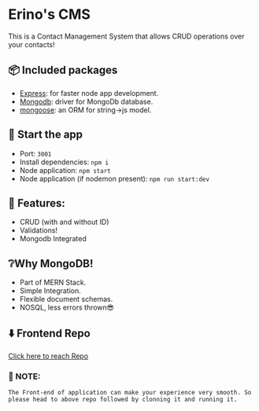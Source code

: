 
# Erino's CMS 

This is a Contact Management System that allows CRUD operations over your contacts! 


## 📦 Included packages
- [Express](https://expressjs.com/): for faster node app development.
- [Mongodb](https://expressjs.com/): driver for MongoDb database.
- [mongoose](https://mongoosejs.com/docs/index.html): an ORM for string->js model.

## 🏁 Start the app
- Port: `3001`
- Install dependencies: `npm i`
- Node application: `npm start`
- Node application (if nodemon present): `npm run start:dev`

## 🌟 Features:
- CRUD (with and without ID)
- Validations!
- Mongodb Integrated

## ❔Why MongoDB!
- Part of MERN Stack.
- Simple Integration.
- Flexible document schemas.
- NOSQL, less errors thrown😎

## ⬇️ Frontend Repo
[Click here to reach Repo](https://github.com/Ayu360/Erino-Frontend)

### 🔴 NOTE: 
```
The Front-end of application can make your experience very smooth. So please head to above repo followed by clonning it and running it.
```
